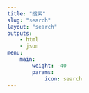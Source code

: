 ```yaml
---
title: "搜索"
slug: "search"
layout: "search"
outputs:
    - html
    - json
menu:
    main:
        weight: -40
        params: 
            icon: search
---
```

